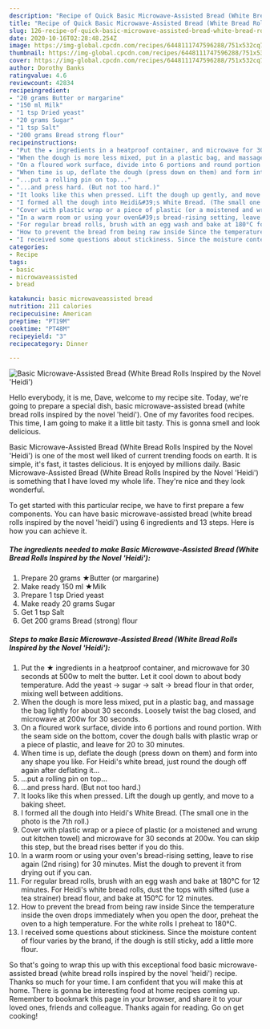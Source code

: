 ```yaml
---
description: "Recipe of Quick Basic Microwave-Assisted Bread (White Bread Rolls Inspired by the Novel &amp;#39;Heidi&amp;#39;)"
title: "Recipe of Quick Basic Microwave-Assisted Bread (White Bread Rolls Inspired by the Novel &amp;#39;Heidi&amp;#39;)"
slug: 126-recipe-of-quick-basic-microwave-assisted-bread-white-bread-rolls-inspired-by-the-novel-and-39-heidi-and-39
date: 2020-10-16T02:28:48.254Z
image: https://img-global.cpcdn.com/recipes/6448111747596288/751x532cq70/basic-microwave-assisted-bread-white-bread-rolls-inspired-by-the-novel-heidi-recipe-main-photo.jpg
thumbnail: https://img-global.cpcdn.com/recipes/6448111747596288/751x532cq70/basic-microwave-assisted-bread-white-bread-rolls-inspired-by-the-novel-heidi-recipe-main-photo.jpg
cover: https://img-global.cpcdn.com/recipes/6448111747596288/751x532cq70/basic-microwave-assisted-bread-white-bread-rolls-inspired-by-the-novel-heidi-recipe-main-photo.jpg
author: Dorothy Banks
ratingvalue: 4.6
reviewcount: 42834
recipeingredient:
- "20 grams Butter or margarine"
- "150 ml Milk"
- "1 tsp Dried yeast"
- "20 grams Sugar"
- "1 tsp Salt"
- "200 grams Bread strong flour"
recipeinstructions:
- "Put the ★ ingredients in a heatproof container, and microwave for 30 seconds at 500w to melt the butter. Let it cool down to about body temperature. Add the yeast → sugar → salt → bread flour in that order, mixing well between additions."
- "When the dough is more less mixed, put in a plastic bag, and massage the bag lightly for about 30 seconds. Loosely twist the bag closed, and microwave at 200w for 30 seconds."
- "On a floured work surface, divide into 6 portions and round portion. With the seam side on the bottom, cover the dough balls with plastic wrap or a piece of plastic, and leave for 20 to 30 minutes."
- "When time is up, deflate the dough (press down on them) and form into any shape you like. For Heidi&#39;s white bread, just round the dough off again after deflating it..."
- "...put a rolling pin on top..."
- "...and press hard. (But not too hard.)"
- "It looks like this when pressed. Lift the dough up gently, and move to a baking sheet."
- "I formed all the dough into Heidi&#39;s White Bread. (The small one in the photo is the 7th roll.)"
- "Cover with plastic wrap or a piece of plastic (or a moistened and wrung out kitchen towel) and microwave for 30 seconds at 200w. You can skip this step, but the bread rises better if you do this."
- "In a warm room or using your oven&#39;s bread-rising setting, leave to rise again (2nd rising) for 30 minutes. Mist the dough to prevent it from drying out if you can."
- "For regular bread rolls, brush with an egg wash and bake at 180°C for 12 minutes. For Heidi&#39;s white bread rolls, dust the tops with sifted (use a tea strainer) bread flour, and bake at 150°C for 12 minutes."
- "How to prevent the bread from being raw inside Since the temperature inside the oven drops immediately when you open the door, preheat the oven to a high temperature. For the white rolls I preheat to 180°C."
- "I received some questions about stickiness. Since the moisture content of flour varies by the brand, if the dough is still sticky, add a little more flour."
categories:
- Recipe
tags:
- basic
- microwaveassisted
- bread

katakunci: basic microwaveassisted bread 
nutrition: 211 calories
recipecuisine: American
preptime: "PT19M"
cooktime: "PT48M"
recipeyield: "3"
recipecategory: Dinner

---
```



![Basic Microwave-Assisted Bread (White Bread Rolls Inspired by the Novel &#39;Heidi&#39;)](https://img-global.cpcdn.com/recipes/6448111747596288/751x532cq70/basic-microwave-assisted-bread-white-bread-rolls-inspired-by-the-novel-heidi-recipe-main-photo.jpg)

Hello everybody, it is me, Dave, welcome to my recipe site. Today, we're going to prepare a special dish, basic microwave-assisted bread (white bread rolls inspired by the novel &#39;heidi&#39;). One of my favorites food recipes. This time, I am going to make it a little bit tasty. This is gonna smell and look delicious.

Basic Microwave-Assisted Bread (White Bread Rolls Inspired by the Novel &#39;Heidi&#39;) is one of the most well liked of current trending foods on earth. It is simple, it's fast, it tastes delicious. It is enjoyed by millions daily. Basic Microwave-Assisted Bread (White Bread Rolls Inspired by the Novel &#39;Heidi&#39;) is something that I have loved my whole life. They're nice and they look wonderful.




To get started with this particular recipe, we have to first prepare a few components. You can have basic microwave-assisted bread (white bread rolls inspired by the novel &#39;heidi&#39;) using 6 ingredients and 13 steps. Here is how you can achieve it.

<!--inarticleads1-->

##### The ingredients needed to make Basic Microwave-Assisted Bread (White Bread Rolls Inspired by the Novel &#39;Heidi&#39;):

1. Prepare 20 grams ★Butter (or margarine)
1. Make ready 150 ml ★Milk
1. Prepare 1 tsp Dried yeast
1. Make ready 20 grams Sugar
1. Get 1 tsp Salt
1. Get 200 grams Bread (strong) flour




<!--inarticleads2-->

##### Steps to make Basic Microwave-Assisted Bread (White Bread Rolls Inspired by the Novel &#39;Heidi&#39;):

1. Put the ★ ingredients in a heatproof container, and microwave for 30 seconds at 500w to melt the butter. Let it cool down to about body temperature. Add the yeast → sugar → salt → bread flour in that order, mixing well between additions.
1. When the dough is more less mixed, put in a plastic bag, and massage the bag lightly for about 30 seconds. Loosely twist the bag closed, and microwave at 200w for 30 seconds.
1. On a floured work surface, divide into 6 portions and round portion. With the seam side on the bottom, cover the dough balls with plastic wrap or a piece of plastic, and leave for 20 to 30 minutes.
1. When time is up, deflate the dough (press down on them) and form into any shape you like. For Heidi&#39;s white bread, just round the dough off again after deflating it...
1. ...put a rolling pin on top...
1. ...and press hard. (But not too hard.)
1. It looks like this when pressed. Lift the dough up gently, and move to a baking sheet.
1. I formed all the dough into Heidi&#39;s White Bread. (The small one in the photo is the 7th roll.)
1. Cover with plastic wrap or a piece of plastic (or a moistened and wrung out kitchen towel) and microwave for 30 seconds at 200w. You can skip this step, but the bread rises better if you do this.
1. In a warm room or using your oven&#39;s bread-rising setting, leave to rise again (2nd rising) for 30 minutes. Mist the dough to prevent it from drying out if you can.
1. For regular bread rolls, brush with an egg wash and bake at 180°C for 12 minutes. For Heidi&#39;s white bread rolls, dust the tops with sifted (use a tea strainer) bread flour, and bake at 150°C for 12 minutes.
1. How to prevent the bread from being raw inside Since the temperature inside the oven drops immediately when you open the door, preheat the oven to a high temperature. For the white rolls I preheat to 180°C.
1. I received some questions about stickiness. Since the moisture content of flour varies by the brand, if the dough is still sticky, add a little more flour.




So that's going to wrap this up with this exceptional food basic microwave-assisted bread (white bread rolls inspired by the novel &#39;heidi&#39;) recipe. Thanks so much for your time. I am confident that you will make this at home. There is gonna be interesting food at home recipes coming up. Remember to bookmark this page in your browser, and share it to your loved ones, friends and colleague. Thanks again for reading. Go on get cooking!
